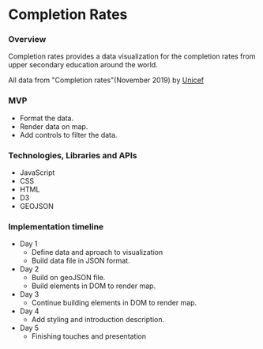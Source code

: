 # Completion Rates

### Overview

  Completion rates provides a data visualization for the completion rates from upper secondary education around the world.

All data from "Completion rates"(November 2019) by [Unicef]('https://data.unicef.org/resources/dataset/education-data/')

### MVP
  * Format the data.
  * Render data on map.
  * Add controls to filter the data.

### Technologies, Libraries and APIs

* JavaScript
* CSS
* HTML
* D3
* GEOJSON

### Implementation timeline
  * Day 1
    * Define data and aproach to visualization
    * Build data file in JSON format.
  * Day 2
    * Build on geoJSON file.
    * Build elements in DOM to render map.
  * Day 3 
    * Continue building elements in DOM to render map.
  * Day 4
    * Add styling and introduction description.
  * Day 5 
    * Finishing touches and presentation